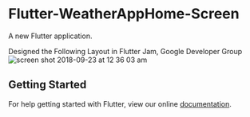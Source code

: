 # Flutter-WeatherAppHome-Screen

A new Flutter application. 

Designed the Following Layout in Flutter Jam, Google Developer Group
![screen shot 2018-09-23 at 12 36 03 am](https://user-images.githubusercontent.com/21126403/45920916-f94b5300-bec8-11e8-9a1c-b31538d124ad.png)



## Getting Started

For help getting started with Flutter, view our online
[documentation](https://flutter.io/).
